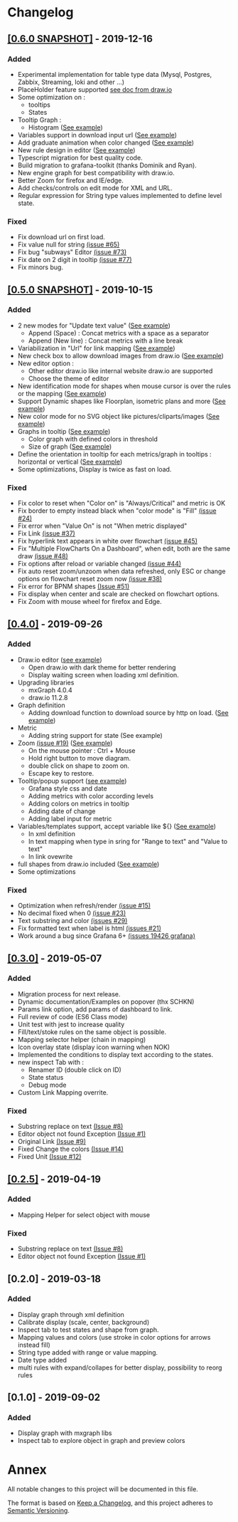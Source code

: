 # Changelog

## [[0.6.0 SNAPSHOT]](https://algenty.github.io/flowcharting-repository/archives/agenty-flowcharting-panel-0.6.0-SNAPSHOT.zip) - 2019-12-16  
### Added  
  - Experimental implementation for table type data (Mysql, Postgres, Zabbix, Streaming, loki and other ...)
  - PlaceHolder feature supported [see doc from draw.io](https://desk.draw.io/support/solutions/articles/16000051979)
  - Some optimization on : 
    - tooltips
    - States
  - Tooltip Graph :
    - Histogram ([See example](https://algenty.github.io/flowcharting-repository/images/histogram_ani.png))
  - Variables support in download input url ([See example](https://algenty.github.io/flowcharting-repository/images/url_download_variable_ani.png))
  - Add graduate animation when color changed ([See example](https://video.twimg.com/tweet_video/EISkJwdWwAAi5Qh.mp4))
  - New rule design in editor ([See example](https://algenty.github.io/flowcharting-repository/images/rule_design.png))
  - Typescript migration for best quality code.
  - Build migration to grafana-toolkit (thanks Dominik and Ryan).
  - New engine graph for best compatibility with draw.io.
  - Better Zoom for firefox and IE/edge.
  - Add checks/controls on edit mode for XML and URL.
  - Regular expression for String type values implemented to define level state.
### Fixed
  - Fix download url on first load.
  - Fix value null for string [(issue #65)](https://github.com/algenty/grafana-flowcharting/issues/65)
  - Fix bug "subways" Editor [(issue #73)](https://github.com/algenty/grafana-flowcharting/issues/73)
  - Fix date on 2 digit in tooltip [(issue #77)](https://github.com/algenty/grafana-flowcharting/issues/73)
  - Fix minors bug.

## [[0.5.0 SNAPSHOT]](https://algenty.github.io/flowcharting-repository/archives/agenty-flowcharting-panel-0.5.0-SNAPSHOT.zip) - 2019-10-15
### Added  
  - 2 new modes for "Update text value" ([See example](https://algenty.github.io/flowcharting-repository/images/append_mode_ani.png))
    - Append (Space) : Concat metrics with a space as a separator
    - Append (New line) : Concat metrics with a line break
  - Variabilization in "Url" for link mapping ([See example](https://algenty.github.io/flowcharting-repository/images/variable_link_ani.png))
  - New check box to allow download images from draw.io ([See example](https://algenty.github.io/flowcharting-repository/images/drawio_source_ani.png))
  - New editor option :
    - Other editor draw.io like internal website draw.io are supported
    - Choose the theme of editor
  - New identification mode for shapes when mouse cursor is over the rules or the mapping ([See example](https://algenty.github.io/flowcharting-repository/images/identification_mode_ani.png))
  - Support Dynamic shapes like Floorplan, isometric plans and more ([See example](https://algenty.github.io/flowcharting-repository/images/dynamic_shapes_ani.png))
  - New color mode for no SVG object like pictures/cliparts/images ([See example](https://algenty.github.io/flowcharting-repository/images/colormode_ani.png))
  - Graphs in tooltip ([See example](https://algenty.github.io/flowcharting-repository/images/tooltip_graph.png))
    - Color graph with defined colors in threshold
    - Size of graph ([See example](https://algenty.github.io/flowcharting-repository/images/graph_size.png))
  - Define the orientation in  tooltip for each metrics/graph in tooltips : horizontal or vertical ([See example](https://algenty.github.io/flowcharting-repository/images/tooltip_direction_ani.png))
  - Some optimizations, Display is twice as fast on load.

### Fixed  
  - Fix color to reset when "Color on" is "Always/Critical" and metric is OK  
  - Fix border to empty instead black when "color mode" is "Fill" [(issue #24)](https://github.com/algenty/grafana-flowcharting/issues/24)  
  - Fix error when "Value On" is not "When metric displayed"
  - Fix Link [(issue #37)](https://github.com/algenty/grafana-flowcharting/issues/37)  
  - Fix hyperlink text appears in white over flowchart [(issue #45)](https://github.com/algenty/grafana-flowcharting/issues/45)
  - Fix "Multiple FlowCharts On a Dashboard", when edit, both are the same draw [(issue #48)](https://github.com/algenty/grafana-flowcharting/issues/48)
  - Fix options after reload or variable changed [(issue #44)](https://github.com/algenty/grafana-flowcharting/issues/48)
  - Fix auto reset zoom/unzoom when data refreshed, only ESC or change options on flowchart reset zoom now [(issue #38)](https://github.com/algenty/grafana-flowcharting/issues/38)
  - Fix error for BPNM shapes [(Issue #51)](https://github.com/algenty/grafana-flowcharting/issues/51)
  - Fix display when center and scale are checked on flowchart options.
  - Fix Zoom with mouse wheel for firefox and Edge.


## [[0.4.0]](https://algenty.github.io/flowcharting-repository/archives/agenty-flowcharting-panel-0.4.0.zip) - 2019-09-26
### Added
  - Draw.io editor ([see example](https://algenty.github.io/flowcharting-repository/images/openEditor_ani.gif))
    - Open draw.io with dark theme for better rendering  
    - Display waiting screen when loading xml definition.  
  - Upgrading libraries  
    - mxGraph 4.0.4  
    - draw.io 11.2.8  
  - Graph definition  
    - Adding download function to download source by http on load. ([See example](https://algenty.github.io/flowcharting-repository/images/download_ani.gif))
  - Metric
    - Adding string support for state (See example)
  - Zoom [(issue #19)](https://github.com/algenty/grafana-flowcharting/issues/19) ([See example](https://algenty.github.io/flowcharting-repository/images/zoom2_ani.gif))
    - On the mouse pointer : Ctrl + Mouse
    - Hold right button to move diagram.
    - double click on shape to zoom on.
    - Escape key to restore.
  - Tooltip/popup support ([see example](https://algenty.github.io/flowcharting-repository/images/tooltip2_ani.gif))
    - Grafana style css and date
    - Adding metrics with color according levels
    - Adding colors on metrics in tooltip
    - Adding date of change
    - Adding label input for metric
  - Variables/templates support, accept variable like ${} ([See example](https://algenty.github.io/flowcharting-repository/images/variable_ani.gif)) 
    - In xml definition
    - In text mapping when type in sring for "Range to text" and "Value to text"
    - In link ovewrite
  - full shapes from draw.io included ([See example](https://algenty.github.io/flowcharting-repository/images/shapes_ani.gif))
  - Some optimizations

### Fixed  
  - Optimization when refresh/render [(issue #15)](https://github.com/algenty/grafana-flowcharting/issues/15)  
  - No decimal fixed when 0 [(issue #23)](https://github.com/algenty/grafana-flowcharting/issues/23)
  - Text substring and color [(issues #29)](https://github.com/algenty/grafana-flowcharting/issues/29)
  - Fix formatted text when label is html [(issues #21)](https://github.com/algenty/grafana-flowcharting/issues/29)
  - Work around a bug since Grafana 6+ [(issues 19426 grafana)](https://github.com/grafana/grafana/issues/19426)

## [[0.3.0]](https://algenty.github.io/flowcharting-repository/archives/agenty-flowcharting-panel-0.3.0.zip) - 2019-05-07
### Added
    
  - Migration process for next release.
  - Dynamic documentation/Examples on popover (thx SCHKN)
  - Params link option, add params of dashboard to link.
  - Full review of code (ES6 Class mode)
  - Unit test with jest to increase quality
  - Fill/text/stoke rules on the same object is possible.
  - Mapping selector helper (chain in mapping)
  - Icon overlay state (display icon warning when NOK)
  - Implemented the conditions to display text according to the states.
  - new inspect Tab with :
    - Renamer ID (double click on ID)
    - State status
    - Debug mode
  - Custom Link Mapping overrite.  
  
### Fixed
  - Substring replace on text [(Issue #8)](https://github.com/algenty/grafana-flowcharting/issues/8)
  - Editor object not found Exception [(Issue #1)](https://github.com/algenty/grafana-flowcharting/issues/1)
  - Original Link [(Issue #9)](https://github.com/algenty/grafana-flowcharting/issues/9)
  - Fixed Change the colors [(Issue #14)](https://github.com/algenty/grafana-flowcharting/issues/14)
  - Fixed Unit [(Issue #12)](https://github.com/algenty/grafana-flowcharting/issues/12)

## [[0.2.5]](https://algenty.github.io/flowcharting-repository/archives/agenty-flowcharting-panel-0.2.5.zip) - 2019-04-19
### Added
  - Mapping Helper for select object with mouse  
  
### Fixed
  - Substring replace on text [(Issue #8)](https://github.com/algenty/grafana-flowcharting/issues/8)
  - Editor object not found Exception [(Issue #1)](https://github.com/algenty/grafana-flowcharting/issues/1)

## [0.2.0] - 2019-03-18
### Added
  - Display graph through xml definition
  - Calibrate display (scale, center, background)
  - Inspect tab to test states and shape from graph.
  - Mapping values and colors (use stroke in color options for arrows instead fill)
  - String type added with range or value mapping.
  - Date type added
  - multi rules with expand/collapes for better display, possibility to reorg rules

## [0.1.0] - 2019-09-02
### Added
  - Display graph with mxgraph libs
  - Inspect tab to explore object in graph and preview colors


# Annex
All notable changes to this project will be documented in this file.

The format is based on [Keep a Changelog](https://keepachangelog.com/en/1.0.0/),
and this project adheres to [Semantic Versioning](https://semver.org/spec/v2.0.0.html).
